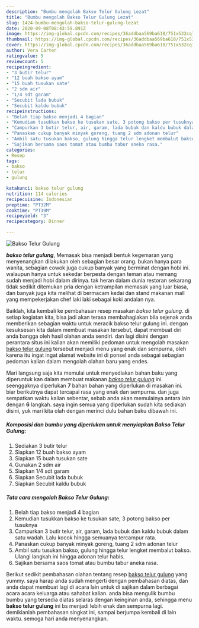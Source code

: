 ```yaml
---
description: "Bumbu mengolah Bakso Telur Gulung Lezat"
title: "Bumbu mengolah Bakso Telur Gulung Lezat"
slug: 1424-bumbu-mengolah-bakso-telur-gulung-lezat
date: 2020-09-08T08:43:59.891Z
image: https://img-global.cpcdn.com/recipes/36addbaa569ba618/751x532cq70/bakso-telur-gulung-foto-resep-utama.jpg
thumbnail: https://img-global.cpcdn.com/recipes/36addbaa569ba618/751x532cq70/bakso-telur-gulung-foto-resep-utama.jpg
cover: https://img-global.cpcdn.com/recipes/36addbaa569ba618/751x532cq70/bakso-telur-gulung-foto-resep-utama.jpg
author: Vera Carter
ratingvalue: 5
reviewcount: 5
recipeingredient:
- "3 butir telur"
- "12 buah bakso ayam"
- "15 buah tusukan sate"
- "2 sdm air"
- "1/4 sdt garam"
- "Secubit lada bubuk"
- "Secubit kaldu bubuk"
recipeinstructions:
- "Belah tiap bakso menjadi 4 bagian"
- "Kemudian tusukkan bakso ke tusukan sate, 3 potong bakso per tusuknya"
- "Campurkan 3 butir telur, air, garam, lada bubuk dan kaldu bubuk dalam satu wadah. Lalu kocok hingga semuanya tercampur rata."
- "Panaskan cukup banyak minyak goreng, tuang 2 sdm adonan telur"
- "Ambil satu tusukan bakso, gulung hingga telur lengket membalut bakso. Ulangi langkah ini hingga adonan telur habis."
- "Sajikan bersama saos tomat atau bumbu tabur aneka rasa."
categories:
- Resep
tags:
- bakso
- telur
- gulung

katakunci: bakso telur gulung 
nutrition: 114 calories
recipecuisine: Indonesian
preptime: "PT32M"
cooktime: "PT39M"
recipeyield: "3"
recipecategory: Dinner

---
```



![Bakso Telur Gulung](https://img-global.cpcdn.com/recipes/36addbaa569ba618/751x532cq70/bakso-telur-gulung-foto-resep-utama.jpg)

<b><i>bakso telur gulung</i></b>, Memasak bisa menjadi bentuk kegemaran yang menyenangkan dilakukan oleh sebagian besar orang. bukan hanya para wanita, sebagian cowok juga cukup banyak yang berminat dengan hobi ini. walaupun hanya untuk sekedar berpesta dengan teman atau memang sudah menjadi hobi dalam dirinya. tak heran dalam dunia restoran sekarang tidak sedikit ditemukan pria dengan ketrampilan memasak yang luar biasa, dan banyak juga kita melihat di bermacam kedai dan stand makanan mall yang mempekerjakan chef laki laki sebagai koki andalan nya.

Baiklah, kita kembali ke pembahasan resep masakan <i>bakso telur gulung</i>. di setiap kegiatan kita, bisa jadi akan terasa membahagiakan bila sejenak anda memberikan sebagian waktu untuk meracik bakso telur gulung ini. dengan kesuksesan kita dalam membuat masakan tersebut, dapat membuat diri anda bangga oleh hasil olahan anda sendiri. dan lagi disini dengan perantara situs ini kalian akan memiliki pedoman untuk mengolah masakan <u>bakso telur gulung</u> tersebut menjadi menu yang enak dan sempurna, oleh karena itu ingat ingat alamat website ini di ponsel anda sebagai sebagian pedoman kalian dalam mengolah olahan baru yang endes.




Mari langsung saja kita memulai untuk menyediakan bahan baku yang diperuntuk kan dalam membuat makanan <u><i>bakso telur gulung</i></u> ini. seenggaknya diperlukan <b>7</b> bahan bahan yang diperlukan di masakan ini. biar berikutnya dapat tercapai rasa yang enak dan sempurna. dan juga sempatkan waktu kalian sebentar, sebab anda akan memulainya antara lain dengan <b>6</b> langkah. saya ingin semua yang diperlukan sudah kita sediakan disini, yuk mari kita olah dengan merinci dulu bahan baku dibawah ini.

<!--inarticleads1-->

##### Komposisi dan bumbu yang diperlukan untuk menyiapkan Bakso Telur Gulung:

1. Sediakan 3 butir telur
1. Siapkan 12 buah bakso ayam
1. Siapkan 15 buah tusukan sate
1. Gunakan 2 sdm air
1. Siapkan 1/4 sdt garam
1. Siapkan Secubit lada bubuk
1. Siapkan Secubit kaldu bubuk




<!--inarticleads2-->

##### Tata cara mengolah Bakso Telur Gulung:

1. Belah tiap bakso menjadi 4 bagian
1. Kemudian tusukkan bakso ke tusukan sate, 3 potong bakso per tusuknya
1. Campurkan 3 butir telur, air, garam, lada bubuk dan kaldu bubuk dalam satu wadah. Lalu kocok hingga semuanya tercampur rata.
1. Panaskan cukup banyak minyak goreng, tuang 2 sdm adonan telur
1. Ambil satu tusukan bakso, gulung hingga telur lengket membalut bakso. Ulangi langkah ini hingga adonan telur habis.
1. Sajikan bersama saos tomat atau bumbu tabur aneka rasa.




Berikut sedikit pembahasan olahan tentang resep <u>bakso telur gulung</u> yang yummy. saya harap anda sudah mengerti dengan pembahasan diatas, dan anda dapat membuat lagi di acara lain untuk di sajikan dalam berbagai acara acara keluarga atau sahabat kalian. anda bisa mengulik bumbu bumbu yang tersedia diatas selaras dengan keinginan anda, sehingga menu <b>bakso telur gulung</b> ini bs menjadi lebih enak dan sempurna lagi. demikianlah pembahasan singkat ini, sampai berjumpa kembali di lain waktu. semoga hari anda menyenangkan.
